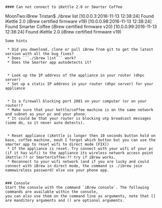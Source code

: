 
```

#### Can not connect to iKettle 2.0 or Smarter Coffee 

```
MoonTwo:iBrew Tristan$ ./ibrew list
[10.0.0.3:2016-11-13 12:38:24] Found iKettle 2.0 (iBrew certified firmware v19)
[10.0.0.98:2016-11-13 12:38:24] Found Smarter Coffee (iBrew certified firmware v20)
[10.0.0.99:2016-11-13 12:38:24] Found iKettle 2.0 (iBrew certified firmware v19)
```
Some hints
 
 * Did you download, clone or pull iBrew from git to get the latest version with all the bug fixes?
 * Does ```./ibrew list``` work?
 * Does the Smarter app autodetects it?


 * Look up the IP address of the appliance in your router (dhpc server)
 * Set up a static IP address in your router (dhpc server) for your appliance


 * Is a firewall blocking port 2081 on your computer (or on your router)?
 * Make sure that your kettle/coffee machine is on the same network and subnet as your pc and your phone.
 * It could be that your router is blocking utp broadcast messages (some do, so it never auto detects). 


 * Reset appliance (iKettle is longer then 10 seconds button hold on base, coffee machine, eeuh I forgot which button but you can use the smarter app to reset wifi to direct mode [FIX])
 * If the appliance is reset. Try connect with your wifi of your pc (if it has wifi) to the appliance its wireless network access point iKettle:?? or SmarterCoffee:?? try if iBrew works.
 * Reconnect to your wifi network (and if you are lucky and could connect with iBrew in direct mode, the command is ./ibrew join namewireless password) else use your phone app.


### Console
Start the console with the command `iBrew console`. The following commands are available within the console,
you can also use them on the command line as arguments, note that [] are manditory arguments and () are optional arguments.

```
